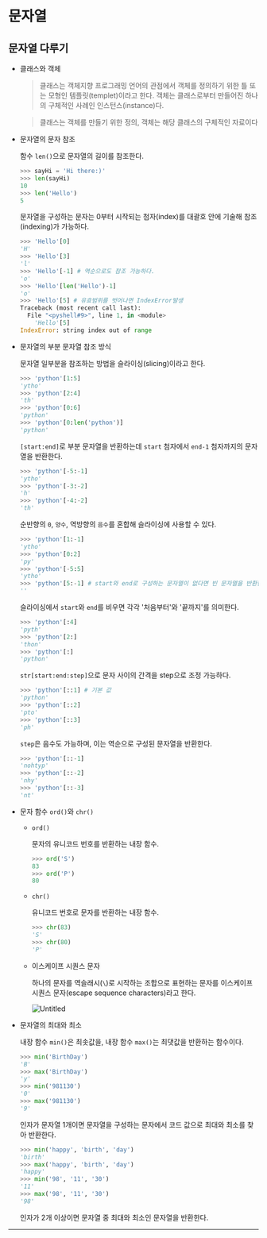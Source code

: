 # 문자열

## 문자열 다루기

-   클래스와 객체

    > 클래스는 객체지향 프로그래밍 언어의 관점에서 객체를 정의하기 위한 틀 또는 모형인 템플릿(templet)이라고 한다. 객체는 클래스로부터 만들어진 하나의 구체적인 사례인 인스턴스(instance)다.

    > 클래스는 객체를 만들기 위한 정의, 객체는 해당 클래스의 구체적인 자료이다

-   문자열의 문자 참조

    함수 `len()`으로 문자열의 길이를 참조한다.

    ```python
    >>> sayHi = 'Hi there:)'
    >>> len(sayHi)
    10
    >>> len('Hello')
    5
    ```

    문자열을 구성하는 문자는 0부터 시작되는 첨자(index)를 대괄호 안에 기술해 참조(indexing)가 가능하다.

    ```python
    >>> 'Hello'[0]
    'H'
    >>> 'Hello'[3]
    'l'
    >>> 'Hello'[-1] # 역순으로도 참조 가능하다.
    'o'
    >>> 'Hello'[len('Hello')-1]
    'o'
    >>> 'Hello'[5] # 유효범위를 벗어나면 IndexError발생
    Traceback (most recent call last):
      File "<pyshell#9>", line 1, in <module>
        'Hello'[5]
    IndexError: string index out of range
    ```

-   문자열의 부분 문자열 참조 방식

    문자열 일부분을 참조하는 방법을 슬라이싱(slicing)이라고 한다.

    ```python
    >>> 'python'[1:5]
    'ytho'
    >>> 'python'[2:4]
    'th'
    >>> 'python'[0:6]
    'python'
    >>> 'python'[0:len('python')]
    'python'
    ```

    `[start:end]`로 부분 문자열을 반환하는데 `start` 첨자에서 `end-1` 첨자까지의 문자열을 반환한다.

    ```python
    >>> 'python'[-5:-1]
    'ytho'
    >>> 'python'[-3:-2]
    'h'
    >>> 'python'[-4:-2]
    'th'
    ```

    순반향의 `0`, `양수`, 역방향의 `음수`를 혼합해 슬라이싱에 사용할 수 있다.

    ```python
    >>> 'python'[1:-1]
    'ytho'
    >>> 'python'[0:2]
    'py'
    >>> 'python'[-5:5]
    'ytho'
    >>> 'python'[5:-1] # start와 end로 구성하는 문자열이 없다면 빈 문자열을 반환한다.
    ''
    ```

    슬라이싱에서 `start`와 `end`를 비우면 각각 '처음부터'와 '끝까지'를 의미한다.

    ```python
    >>> 'python'[:4]
    'pyth'
    >>> 'python'[2:]
    'thon'
    >>> 'python'[:]
    'python'
    ```

    `str[start:end:step]`으로 문자 사이의 간격을 step으로 조정 가능하다.

    ```python
    >>> 'python'[::1] # 기본 값
    'python'
    >>> 'python'[::2]
    'pto'
    >>> 'python'[::3]
    'ph'
    ```

    `step`은 음수도 가능하며, 이는 역순으로 구성된 문자열을 반환한다.

    ```python
    >>> 'python'[::-1]
    'nohtyp'
    >>> 'python'[::-2]
    'nhy'
    >>> 'python'[::-3]
    'nt'
    ```

-   문자 함수 `ord()`와 `chr()`

    -   `ord()`

        문자의 유니코드 번호를 반환하는 내장 함수.

        ```python
        >>> ord('S')
        83
        >>> ord('P')
        80
        ```

    -   `chr()`

        유니코드 번호로 문자를 반환하는 내장 함수.

        ```python
        >>> chr(83)
        'S'
        >>> chr(80)
        'P'
        ```

    -   이스케이프 시퀀스 문자

        하나의 문자를 역슬래시(`\`)로 시작하는 조합으로 표현하는 문자를 이스케이프 시퀀스 문자(escape sequence characters)라고 한다.

        ![Untitled](https://s3-us-west-2.amazonaws.com/secure.notion-static.com/b82048e7-d17f-4191-bbee-db041510c599/Untitled.png)

-   문자열의 최대와 최소

    내장 함수 `min()`은 최솟값을, 내장 함수 `max()`는 최댓값을 반환하는 함수이다.

    ```python
    >>> min('BirthDay')
    'B'
    >>> max('BirthDay')
    'y'
    >>> min('981130')
    '0'
    >>> max('981130')
    '9'
    ```

    인자가 문자열 1개이면 문자열을 구성하는 문자에서 코드 값으로 최대와 최소를 찾아 반환한다.

    ```python
    >>> min('happy', 'birth', 'day')
    'birth'
    >>> max('happy', 'birth', 'day')
    'happy'
    >>> min('98', '11', '30')
    '11'
    >>> max('98', '11', '30')
    '98'
    ```

    인자가 2개 이상이면 문자열 중 최대와 최소인 문자열을 반환한다.

---
